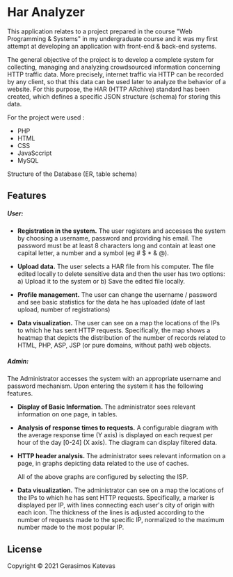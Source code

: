 # Har Analyzer


This application relates to a project prepared in the course "Web Programming & Systems" in my undergraduate course and it was my first attempt at developing an application with front-end & back-end systems.

The general objective of the project is to develop a complete system for collecting, managing and analyzing crowdsourced information concerning HTTP traffic data. More precisely, internet traffic via HTTP can be recorded by any client, so that this data can be used later to analyze the behavior of a website. For this purpose, the HAR (HTTP ARchive) standard has been created, which defines a specific JSON structure (schema) for storing this data.

For the project were used :
- PHP
- HTML
- CSS
- JavaSccript
- MySQL

Structure of the Database (ER, table schema)



## Features

##### *User:*

- **Registration in the system.** The user registers and accesses the system by choosing a username, password and providing his email. The password must be at least 8 characters long and contain at least one capital letter, a number and a symbol (eg # $ * & @).

- **Upload data.** The user selects a HAR file from his computer. The file edited locally to delete sensitive data and then the user has two options: a) Upload it to the system or b) Save the edited file locally.

- **Profile management.** The user can change the username / password and see basic statistics for the data he has uploaded (date of last upload, number of registrations)

- **Data visualization.** The user can see on a map the locations of the IPs to which he has sent HTTP requests. Specifically, the map shows a heatmap that depicts the distribution of the number of records related to HTML, PHP, ASP, JSP (or pure domains, without path) web objects.

##### *Admin:*

The Administrator accesses the system with an appropriate username and password mechanism. Upon entering the system it has the following features.

- **Display of Basic Information.** The administrator sees relevant information on one page, in tables.

- **Analysis of response times to requests.** A configurable diagram with the average response time (Y axis) is displayed on each request per hour of the day [0-24] (X axis). The diagram can display filtered data.

- **HTTP header analysis.** The administrator sees relevant information on a page, in graphs depicting data related to the use of caches.

    All of the above graphs are configured by selecting the ISP.

- **Data visualization.** The administrator can see on a map the locations of the IPs to which he has sent HTTP requests. Specifically, a marker is displayed per IP, with lines connecting each user's city of origin with each icon. The thickness of the lines is adjusted according to the number of requests made to the specific IP, normalized to the maximum number made to the most popular IP.


## License

Copyright © 2021 Gerasimos Katevas